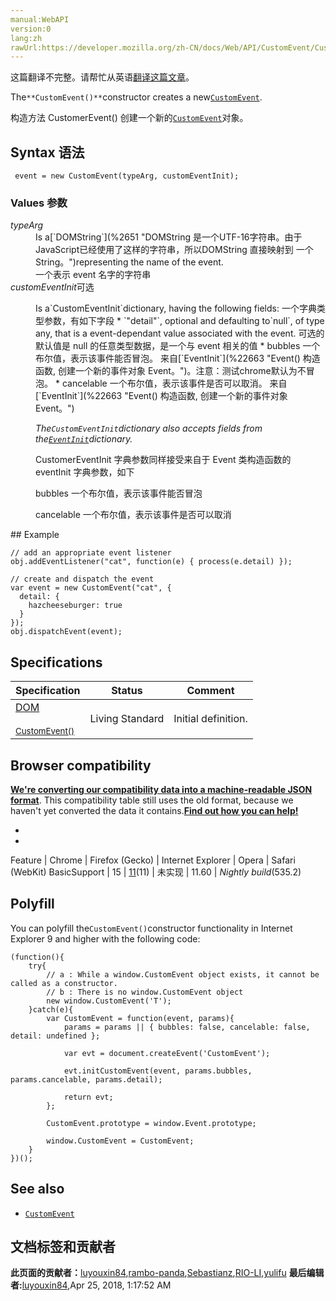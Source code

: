 ```yaml
---
manual:WebAPI
version:0
lang:zh
rawUrl:https://developer.mozilla.org/zh-CN/docs/Web/API/CustomEvent/CustomEvent
---
```




这篇翻译不完整。请帮忙从英语[翻译这篇文章](%24118 "")。






The`**CustomEvent()**`constructor creates a new[`CustomEvent`](%2632 "CustomEvent 事件是由程序创建的，可以有任意自定义功能的事件。").



构造方法 CustomerEvent() 创建一个新的[`CustomEvent`](%2632 "CustomEvent 事件是由程序创建的，可以有任意自定义功能的事件。")对象。


## Syntax 语法<a name="Syntax_语法"></a>

```
 event = new CustomEvent(typeArg, customEventInit);
```

### Values 参数<a name="Values_参数"></a>
<dl><dt id=''><em>typeArg</em></dt><dd>Is a[`DOMString`](%2651 "DOMString 是一个UTF-16字符串。由于JavaScript已经使用了这样的字符串，所以DOMString 直接映射到 一个String。")representing the name of the event.</dd><dd>一个表示 event 名字的字符串</dd><dt id=''><em>customEventInit</em>可选</dt></dl><dl><dd>Is a`CustomEventInit`dictionary, having the following fields: 一个字典类型参数，有如下字段
* `"detail"`, optional and defaulting to`null`, of type any, that is a event-dependant value associated with the event. 可选的默认值是 null 的任意类型数据，是一个与 event 相关的值
* bubbles 一个布尔值，表示该事件能否冒泡。 来自[`EventInit`](%22663 "Event() 构造函数, 创建一个新的事件对象 Event。")。注意：测试chrome默认为不冒泡。
* cancelable 一个布尔值，表示该事件是否可以取消。 来自[`EventInit`](%22663 "Event() 构造函数, 创建一个新的事件对象 Event。")


<em>The`CustomEventInit`</em><em>dictionary also accepts fields from the[`EventInit`](%22663 "Event() 构造函数, 创建一个新的事件对象 Event。")dictionary.</em>



CustomerEventInit 字典参数同样接受来自于 Event 类构造函数的 eventInit 字典参数，如下



bubbles 一个布尔值，表示该事件能否冒泡



cancelable 一个布尔值，表示该事件是否可以取消


</dd></dl>
## Example<a name="Example"></a>

```
// add an appropriate event listener
obj.addEventListener("cat", function(e) { process(e.detail) });

// create and dispatch the event
var event = new CustomEvent("cat", {
  detail: {
    hazcheeseburger: true
  }
});
obj.dispatchEvent(event);
```

## Specifications<a name="Specifications"></a>
Specification | Status | Comment 
 ---  |  ---  |  ---  | 
[DOM<br></br><small>CustomEvent()</small>](%24119 "") | Living Standard | Initial definition. 


## Browser compatibility<a name="Browser_compatibility"></a>


**[We&#39;re converting our compatibility data into a machine-readable JSON format](%3344 "")**. This compatibility table still uses the old format, because we haven&#39;t yet converted the data it contains.**[Find out how you can help!](%3392 "")**


* 
* 
Feature | Chrome | Firefox (Gecko) | Internet Explorer | Opera | Safari (WebKit) 
BasicSupport | 15 | [11](%10310 "Released on 2012-03-13.")(11) | 未实现 | 11.60 | <em>Nightly build</em>(535.2) 




## Polyfill<a name="Polyfill"></a>


You can polyfill the`CustomEvent()`constructor functionality in Internet Explorer 9 and higher with the following code:


```
(function(){
    try{
        // a : While a window.CustomEvent object exists, it cannot be called as a constructor.
        // b : There is no window.CustomEvent object
        new window.CustomEvent('T');
    }catch(e){
        var CustomEvent = function(event, params){
            params = params || { bubbles: false, cancelable: false, detail: undefined };

            var evt = document.createEvent('CustomEvent');

            evt.initCustomEvent(event, params.bubbles, params.cancelable, params.detail);

            return evt;
        };

        CustomEvent.prototype = window.Event.prototype;

        window.CustomEvent = CustomEvent;
    }
})();
```

## See also<a name="See_also"></a>

* [`CustomEvent`](%2632 "CustomEvent 事件是由程序创建的，可以有任意自定义功能的事件。")



## 文档标签和贡献者
**此页面的贡献者：**[luyouxin84](%24120 ""),[rambo-panda](%5204 ""),[Sebastianz](%4468 ""),[RIO-LI](%3723 ""),[yulifu](%24121 "")
**最后编辑者:**[luyouxin84](%24120 ""),<time>Apr 25, 2018, 1:17:52 AM</time>



